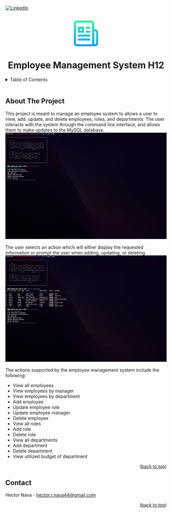 <div id="top"></div>

[![LinkedIn][linkedin-shield]][linkedin-url]

<!-- Project Logo -->
<br/>
<div align="center">
    <img src="./assets/img/readmelogo.png" alt="Logo" width="80" height="80">
    <h1 align="center">Employee Management System H12</h1>
</div>

<!-- Table of Contents -->
<details>
    <summary>Table of Contents</summary>
    <ol>
        <li><a href="#about-the-project">About The Project</a></li>
        <li><a href="#contact">Contact</a></li>
    </ol>
</details>
<br/>

## About The Project
This project is meant to manage an employee system to allows a user to view, add, update, and delete employees, roles, and departments. The user interacts with the system through the command line interface, and allows them to make updates to the MySQL database.
![Primary][primary-screenshot]

The user selects an action which will either display the requested information or prompt the user when adding, updating, or deleting.
![View][view-screenshot]

The actions supported by the employee management system include the following:
* View all employees
* View employees by manager
* View employees by department
* Add employee
* Update employee role
* Update employee manager
* Delete employee
* View all roles
* Add role
* Delete role
* View all departments
* Add department
* Delete department
* View utilized budget of department

<p align="right">(<a href="#top">back to top</a>)</p>

## Contact
Hector Nava - hector.r.nava44@gmail.com

<p align="right">(<a href="#top">back to top</a>)</p>

<!-- MARKDOWN LINKS & IMAGES -->
[view-screenshot]: ./assets/img/view_screenshot.png
[primary-screenshot]: ./assets/img/primary_screenshot.png
[linkedin-shield]: https://img.shields.io/badge/-LinkedIn-black.svg?style=for-the-badge&logo=linkedin&colorB=555
[linkedin-url]: https://linkedin.com/in/hector-nava-mba

